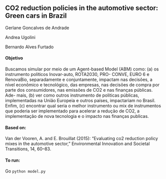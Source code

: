 ## CO2 reduction policies in the automotive sector: Green cars in Brazil

Gerlane Goncalves de Andrade

Andrea Ugolini

Bernardo Alves Furtado

#### Objetivo

Buscamos simular por meio de um Agent-based Model (ABM) como: 
(a) os instrumento polı́ticos Inovar-auto, ROTA2030, PRO-
CONVE, EURO 6 e RenovaBio, separadamente e conjuntamente, impactam nas
decisões, a nı́vel econômico e tecnológico, das empresas, nas decisões de compra
por parte dos consumidores, nas emissões de CO2 e nas finanças públicas. Ade-
mais, (b) ver como outros instrumento de politicas públicas, implementadas na
União Europeia e outros paı́ses, impactariam no Brasil. Enfim, (c) encontrar qual
seria o melhor instrumento ou mix de instrumentos que poderia ser implementado
para acelerar a redução de CO2, a implementação de nova tecnologia e o impacto
nas finanças publicas.

#### Based on:
Van der Vooren, A. and E. Brouillat (2015): “Evaluating co2 reduction policy mixes
in the automotive sector,” Environmental Innovation and Societal Transitions, 14,
60–83.


#### To run:
Go `python model.py`

